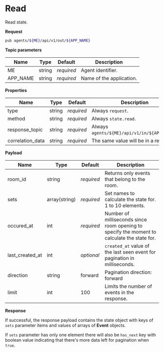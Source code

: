 # Read

Read state.

**Request**

```bash
pub agents/${ME}/api/v1/out/${APP_NAME}
```

**Topic parameters**

Name     | Type   | Default    | Description
-------- | ------ | ---------- | ------------------
ME       | string | _required_ | Agent identifier.
APP_NAME | string | _required_ | Name of the application.

**Properties**

Name             | Type   | Default    | Description
---------------- | ------ | ---------- | ------------------
type             | string | _required_ | Always `request`.
method           | string | _required_ | Always `state.read`.
response_topic   | string | _required_ | Always `agents/${ME}/api/v1/in/${APP_NAME}`.
correlation_data | string | _required_ | The same value will be in a response.

**Payload**

Name       | Type       | Default    | Description
---------- | ---------- | ---------- | ------------------
room_id    | string     | _required_ | Returns only events that belong to the room.
sets       | array(string) | _required_ | Set names to calculate the state for. 1 to 10 elements.
occured_at | int        | _required_ | Number of milliseconds since room opening to specify the moment to calculate the state for.
last_created_at | int   | _optional_ | `created_at` value of the last seen event for pagination in milliseconds.
direction  | string     |    forward | Pagination direction: forward | backward.
limit      | int        |        100 | Limits the number of events in the response.

**Response**

If successful, the response payload contains the state object with keys of `sets` parameter items
and values of arrays of **Event** objects.

If `sets` parameter has only one element there will also be `has_next` key with boolean value
indicating that there's more data left for pagination when `true`.

